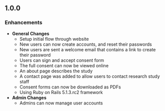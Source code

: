 ## 1.0.0

### Enhancements
- **General Changes**
  - Setup initial flow through website
  - New users can now create accounts, and reset their passwords
  - New users are sent a welcome email that contains a link to create their
    password
  - Users can sign and accept consent form
  - The full consent can now be viewed online
  - An about page describes the study
  - A contact page was added to allow users to contact research study staff
  - Consent forms can now be downloaded as PDFs
  - Using Ruby on Rails 5.1.3.rc2 framework
- **Admin Changes**
  - Admins can now manage user accounts
